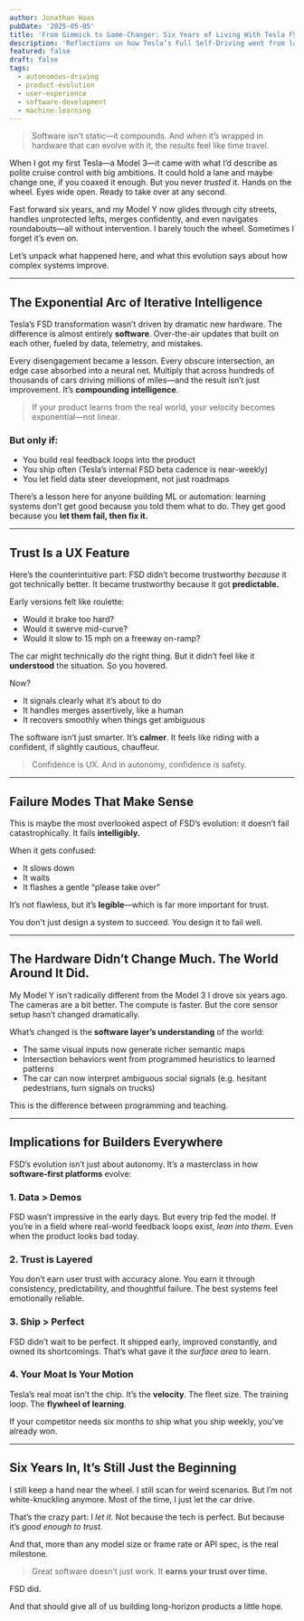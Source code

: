```yaml
---
author: Jonathan Haas
pubDate: '2025-05-05'
title: 'From Gimmick to Game-Changer: Six Years of Living With Tesla FSD'
description: 'Reflections on how Tesla’s Full Self-Driving went from laughably limited to astonishingly capable, and what it teaches us about compounding software and trust'
featured: false
draft: false
tags:
  - autonomous-driving
  - product-evolution
  - user-experience
  - software-development
  - machine-learning
---
```


> Software isn’t static—it compounds. And when it’s wrapped in hardware that can evolve with it, the results feel like time travel.

When I got my first Tesla—a Model 3—it came with what I’d describe as polite cruise control with big ambitions. It could hold a lane and maybe change one, if you coaxed it enough. But you never _trusted_ it. Hands on the wheel. Eyes wide open. Ready to take over at any second.

Fast forward six years, and my Model Y now glides through city streets, handles unprotected lefts, merges confidently, and even navigates roundabouts—all without intervention. I barely touch the wheel. Sometimes I forget it’s even on.

Let’s unpack what happened here, and what this evolution says about how complex systems improve.

---

## The Exponential Arc of Iterative Intelligence

Tesla’s FSD transformation wasn’t driven by dramatic new hardware. The difference is almost entirely **software**. Over-the-air updates that built on each other, fueled by data, telemetry, and mistakes.

Every disengagement became a lesson. Every obscure intersection, an edge case absorbed into a neural net. Multiply that across hundreds of thousands of cars driving millions of miles—and the result isn’t just improvement. It’s **compounding intelligence**.

> If your product learns from the real world, your velocity becomes exponential—not linear.

### But only if:

- You build real feedback loops into the product
- You ship often (Tesla’s internal FSD beta cadence is near-weekly)
- You let field data steer development, not just roadmaps

There’s a lesson here for anyone building ML or automation: learning systems don’t get good because you told them what to do. They get good because you **let them fail, then fix it.**

---

## Trust Is a UX Feature

Here’s the counterintuitive part: FSD didn’t become trustworthy _because_ it got technically better. It became trustworthy because it got **predictable.**

Early versions felt like roulette:

- Would it brake too hard?
- Would it swerve mid-curve?
- Would it slow to 15 mph on a freeway on-ramp?

The car might technically _do_ the right thing. But it didn’t feel like it **understood** the situation. So you hovered.

Now?

- It signals clearly what it’s about to do
- It handles merges assertively, like a human
- It recovers smoothly when things get ambiguous

The software isn’t just smarter. It’s **calmer**. It feels like riding with a confident, if slightly cautious, chauffeur.

> Confidence is UX. And in autonomy, confidence _is_ safety.

---

## Failure Modes That Make Sense

This is maybe the most overlooked aspect of FSD’s evolution: it doesn’t fail catastrophically. It fails **intelligibly.**

When it gets confused:

- It slows down
- It waits
- It flashes a gentle “please take over”

It’s not flawless, but it’s **legible**—which is far more important for trust.

You don't just design a system to succeed. You design it to fail well.

---

## The Hardware Didn’t Change Much. The World Around It Did.

My Model Y isn’t radically different from the Model 3 I drove six years ago. The cameras are a bit better. The compute is faster. But the core sensor setup hasn’t changed dramatically.

What’s changed is the **software layer’s understanding** of the world:

- The same visual inputs now generate richer semantic maps
- Intersection behaviors went from programmed heuristics to learned patterns
- The car can now interpret ambiguous social signals (e.g. hesitant pedestrians, turn signals on trucks)

This is the difference between programming and teaching.

---

## Implications for Builders Everywhere

FSD’s evolution isn’t just about autonomy. It’s a masterclass in how **software-first platforms** evolve:

### 1. Data > Demos

FSD wasn’t impressive in the early days. But every trip fed the model. If you’re in a field where real-world feedback loops exist, _lean into them_. Even when the product looks bad today.

### 2. Trust is Layered

You don’t earn user trust with accuracy alone. You earn it through consistency, predictability, and thoughtful failure. The best systems feel emotionally reliable.

### 3. Ship > Perfect

FSD didn’t wait to be perfect. It shipped early, improved constantly, and owned its shortcomings. That’s what gave it the _surface area_ to learn.

### 4. Your Moat Is Your Motion

Tesla’s real moat isn’t the chip. It’s the **velocity**. The fleet size. The training loop. The **flywheel of learning**.

If your competitor needs six months to ship what you ship weekly, you’ve already won.

---

## Six Years In, It’s Still Just the Beginning

I still keep a hand near the wheel. I still scan for weird scenarios. But I’m not white-knuckling anymore. Most of the time, I just let the car drive.

That’s the crazy part: I _let it_. Not because the tech is perfect. But because it’s _good enough to trust._

And that, more than any model size or frame rate or API spec, is the real milestone.

> Great software doesn’t just work. It **earns your trust over time.**

FSD did.

And that should give all of us building long-horizon products a little hope.
